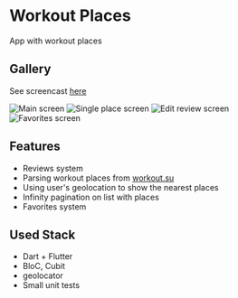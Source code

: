 # Workout Places

App with workout places

## Gallery

 See screencast [here](https://youtu.be/IVDYHESkXGI)

<img alt="Main screen" src="https://i.imgur.com/fFwMFFd.jpg" style="display: inline-block; margin: 0 auto; max-width: 300px"/>
<img alt="Single place screen" src="https://i.imgur.com/VfSGzN8.jpg" style="display: inline-block; margin: 0 auto; max-width: 300px"/>
<img alt="Edit review screen" src="https://i.imgur.com/SXgFLOq.jpg" style="display: inline-block; margin: 0 auto; max-width: 300px"/>
<img alt="Favorites screen" src="https://i.imgur.com/qtPR8w1.jpg" style="display: inline-block; margin: 0 auto; max-width: 300px"/>

## Features

* Reviews system
* Parsing workout places from [workout.su](https://workout.su/)
* Using user's geolocation to show the nearest places
* Infinity pagination on list with places
* Favorites system

## Used Stack

* Dart + Flutter
* BloC, Cubit
* geolocator
* Small unit tests